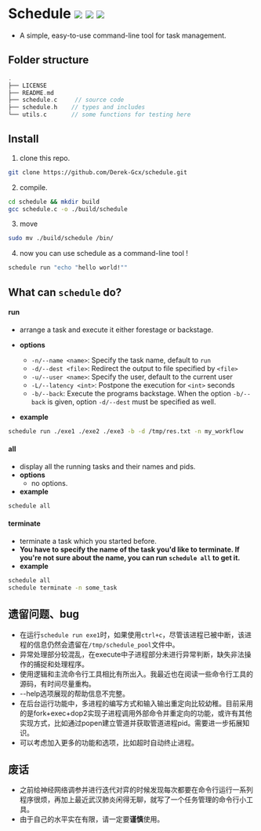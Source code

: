# Schedule  ![](https://img.shields.io/badge/license-MIT-blue) ![](https://img.shields.io/badge/PRs-welcome-green) ![](https://img.shields.io/badge/issues-welcome-green)

+ A simple, easy-to-use command-line tool for task management.

## Folder structure
```c
.
├── LICENSE
├── README.md
├── schedule.c     // source code
├── schedule.h    // types and includes
└── utils.c       // some functions for testing here
```

## Install
1. clone this repo.
```bash
git clone https://github.com/Derek-Gcx/schedule.git
```
2. compile.
```bash
cd schedule && mkdir build
gcc schedule.c -o ./build/schedule
```
3. move
```bash
sudo mv ./build/schedule /bin/
```
4. now you can use schedule as a command-line tool !
```bash
schedule run "echo "hello world!""
```

## What can ```schedule``` do?
#### run
+ arrange a task and execute it either forestage or backstage.
+ **options**
  + ```-n/--name <name>```: Specify the task name, default to ```run```
  + ```-d/--dest <file>```: Redirect the output to file specified by ```<file>```
  + ```-u/--user <name>```: Specify the user, default to the current user
  + ```-L/--latency <int>```: Postpone the execution for ```<int>``` seconds
  + ```-b/--back```: Execute the programs backstage. When the option ```-b/--back``` is given, option ```-d/--dest``` must be specified as well.

+ **example**
```bash
schedule run ./exe1 ./exe2 ./exe3 -b -d /tmp/res.txt -n my_workflow
```

#### all
+ display all the running tasks and their names and pids.
+ **options**
  + no options.
+ **example**
```bash
schedule all
```

#### terminate
+ terminate a task which you started before.
+ **You have to specify the name of the task you'd like to terminate. If you're not sure about the name, you can run ```schedule all``` to get it.**
+ **example**
```bash
schedule all
schedule terminate -n some_task
```

## 遗留问题、bug
+ 在运行```schedule run exe1```时，如果使用```ctrl+c```，尽管该进程已被中断，该进程的信息仍然会遗留在```/tmp/schedule_pool```文件中。
+ 异常处理部分较混乱，在execute中子进程部分未进行异常判断，缺失非法操作的捕捉和处理程序。
+ 使用逻辑和主流命令行工具相比有所出入。我最近也在阅读一些命令行工具的源码，有时间尽量重构。
+ --help选项展现的帮助信息不完整。
+ 在后台运行功能中，多进程的编写方式和输入输出重定向比较幼稚。目前采用的是fork+exec+dop2实现子进程调用外部命令并重定向的功能，或许有其他实现方式，比如通过popen建立管道并获取管道进程pid。需要进一步拓展知识。
+ 可以考虑加入更多的功能和选项，比如超时自动终止进程。

## 废话
+ 之前给神经网络调参并进行迭代对弈的时候发现每次都要在命令行运行一系列程序很烦，再加上最近武汉肺炎闲得无聊，就写了一个任务管理的命令行小工具。
+ 由于自己的水平实在有限，请一定要**谨慎**使用。